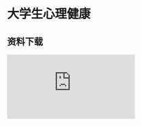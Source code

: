 # 大学生心理健康

## 资料下载

![](https://gh.hitcs.cc/https://raw.githubusercontent.com/HIT-OpenCS/CS_Courses/main/选修课程/大学生心理健康/file.md ":include")